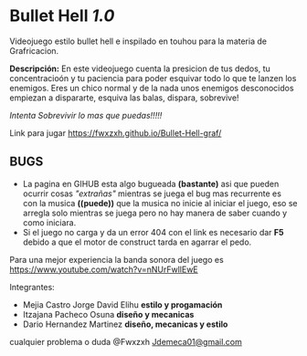 # Bullet Hell *1.0*
Videojuego estilo bullet hell e inspilado en touhou para la materia de Grafricacion.

**Descripción:**
En este videojuego cuenta la presicion de tus dedos, tu concentracioón y tu paciencia para poder esquivar todo lo que te lanzen los enemigos.
 Eres un chico normal y de la nada unos enemigos desconocidos empiezan a dispararte, esquiva las balas, dispara, sobrevive!

*Intenta Sobrevivir lo mas que puedas!!!!!*

Link para jugar https://fwxzxh.github.io/Bullet-Hell-graf/

## BUGS
* La pagina en GIHUB esta algo bugueada **(bastante)** asi que pueden ocurrir cosas *"extrañas"* mientras se juega el bug mas recurrente es con la musica **((puede))** que la musica no inicie al iniciar el juego, eso se arregla solo mientras se juega pero no hay manera de saber cuando y como iniciara. 
* Si el juego no carga y da un error 404 con el link es necesario dar **F5** debido a que el motor de construct tarda en agarrar el pedo.

Para una mejor experiencia la banda sonora del juego es https://www.youtube.com/watch?v=nNUrFwllEwE

Integrantes:
* Mejia Castro Jorge David Elihu **estilo y progamación**
* Itzajana Pacheco Osuna **diseño y mecanicas**
* Dario Hernandez Martinez **diseño, mecanicas y estilo**

cualquier problema o duda @Fwxzxh Jdemeca01@gmail.com

